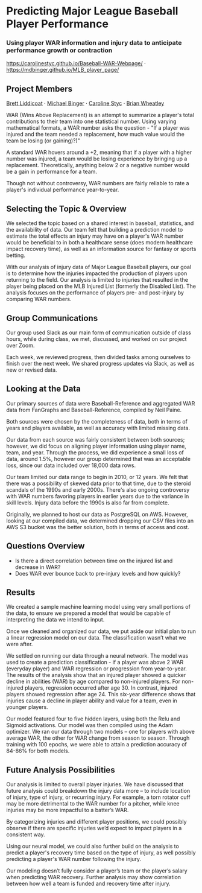 # Predicting Major League Baseball Player Performance
### Using player WAR information and injury data to anticipate performance growth or contraction
https://carolinestyc.github.io/Baseball-WAR-Webpage/ · https://mdbinger.github.io/MLB_player_page/

## Project Members
[Brett Liddicoat](https://github.com/bmliddicoat) · [Michael Binger](https://github.com/mdbinger) · [Caroline Styc](https://github.com/carolinestyc) · [Brian Wheatley](https://github.com/brianrwheatley/)

WAR (Wins Above Replacement) is an attempt to summarize a player's total contributions to their team into one statistical number. Using varying mathematical formats, a WAR number asks the question - "If a player was injured and the team needed a replacement, how much value would the team be losing (or gaining)?)" 

A standard WAR hovers around a +2, meaning that if a player with a higher number was injured, a team would be losing experience by bringing up a replacement.  Theoretically, anything below 2 or a negative number would be a gain in performance for a team.

Though not without controversy, WAR numbers are fairly reliable to rate a player's individual performance year-to-year. 

## Selecting the Topic & Overview
We selected the topic based on a shared interest in baseball, statistics, and the availability of data. Our team felt that building a prediction model to estimate the total effects an injury may have on a player's WAR number would be beneficial to in both a healthcare sense (does modern healthcare impact recovery time), as well as an information source for fantasy or sports betting.

With our analysis of injury data of Major League Baseball players, our goal is to determine how the injuries impacted the production of players upon returning to the field.  Our analysis is limited to injuries that resulted in the player being placed on the MLB Injured List (formerly the Disabled List).  The analysis focuses on the performance of players pre- and post-injury by comparing WAR numbers. 

## Group Communications
Our group used Slack as our main form of communication outside of class hours, while during class, we met, discussed, and worked on our project over Zoom.

Each week, we reviewed progress, then divided tasks among ourselves to finish over the next week. We shared progress updates via Slack, as well as new or revised data.


## Looking at the Data
Our primary sources of data were Baseball-Reference and aggregated WAR data from FanGraphs and Baseball-Reference, compiled by Neil Paine.

Both sources were chosen by the completeness of data, both in terms of years and players available, as well as accuracy with limited missing data.

Our data from each source was fairly consistent between both sources; however, we did focus on aligning player information using player name, team, and year. Through the process, we did experience a small loss of data, around 1.5%, however our group determined that was an acceptable loss, since our data included over 18,000 data rows.

Our team limited our data range to begin in 2010, or 12 years. We felt that there was a possibility of skewed data prior to that time, due to the steroid scandals of the 1990s and early 2000s. There's also ongoing controversy with WAR numbers favoring players in earlier years due to the variance in skill levels. Injury data before the 1990s is also far from complete.

Originally, we planned to host our data as PostgreSQL on AWS.  However, looking at our compiled data, we determined dropping our CSV files into an AWS S3 bucket was the better solution, both in terms of access and cost.

## Questions Overview
- Is there a direct correlation between time on the injured list and decrease in WAR?
- Does WAR ever bounce back to pre-injury levels and how quickly?

## Results
We created a sample machine learning model using very small portions of the data, to ensure we prepared a model that would be capable of interpreting the data we intend to input.

Once we cleaned and organized our data, we put aside our initial plan to run a linear regression model on our data. The classification wasn’t what we were after.

We settled on running our data through a neural network.  The model was used to create a prediction classification - if a player was above 2 WAR (everyday player) and WAR regression or progression from year-to-year. The results of the analysis show that an injured player showed a quicker decline in abilities (WAR) by age compared to non-injured players. For non-injured players, regression occurred after age 30. In contrast, injured players showed regression after age 24. This six-year difference shows that injuries cause a decline in player ability and value for a team, even in younger players.

Our model featured four to five hidden layers, using both the Relu and Sigmoid activations. Our model was then compiled using the Adam optimizer. We ran our data through two models – one for players with above average WAR, the other for WAR change from season to season. Through training with 100 epochs, we were able to attain a prediction accuracy of 84-86% for both models.

## Future Analysis Possibilities
Our analysis is limited to overall player injuries. We have discussed that future analysis could breakdown the injury data more – to include location of injury, type of injury, or recurring injury.  For example, a torn rotator cuff may be more detrimental to the WAR number for a pitcher, while knee injuries may be more impactful to a batter’s WAR.

By categorizing injuries and different player positions, we could possibly observe if there are specific injuries we’d expect to impact players in a consistent way.

Using our neural model, we could also further build on the analysis to predict a player's recovery time based on the type of injury, as well possibly predicting a player's WAR number following the injury.

Our modeling doesn’t fully consider a player’s team or the player’s salary when predicting WAR recovery. Further analysis may show correlation between how well a team is funded and recovery time after injury.
